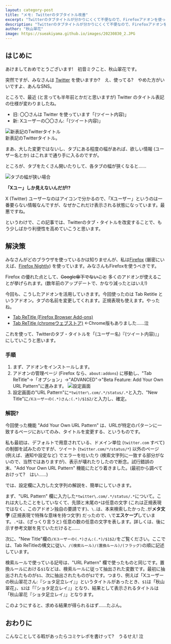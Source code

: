 ```yaml
---
layout: category-post
title: "メモ: Twitterのタブタイトル改善"
excerpt: "Twitterのタブタイトルが分かりにくくて不便なので、Firefoxアドオンを使って改変したときのメモ"
description: "Twitterのタブタイトルが分かりにくくて不便なので、Firefoxアドオンを使って改変したときのメモ"
author: "秋山翠花"
image: https://sueakiyama.github.io/images/20230830_2.JPG
---
```


## はじめに

あけましておめでとうございます!　初音ミクこと、秋山翠花です。

突然ですが、みなさんは [Twitter](https://twitter.com) を使いますか?　え、使ってる?　やめた方がいいですよ、あんなSNS。

ところで、最近 (と言っても半年前とかだと思いますが) Twitter のタイトル表記の仕様が変わりましたね。

- 旧: 〇〇さんは Twitter を使っています「(ツイート内容)」
- 新: Xユーザーの〇〇さん:「(ツイート内容)」

![新表記のTwitterタイトル](https://sueakiyama.github.io/images/20240104_0.png)  
新表記のTwitterタイトル。

まあ、大した変更ではないし、タブにある程度の幅があれば、欲しい情報 (ユーザー名とか) はこれまで通り手に入るのですが。

ところが、タブをたくさん開いたりして、各タブの幅が狭くなると……

![タブの幅が狭い場合](https://sueakiyama.github.io/images/20240104_1.png)  

**「Xユー」しか見えないんだが!?**

X (Twitter) ユーザーなのはアイコンで分かるので、「Xユーザー」というのは一番要らない情報なんですが、なぜかこれだけ表示される状態になっています。最悪ですね。

というわけで、この記事では、Twitterのタブ・タイトルを改変することで、もう少しばかり利便性を高めていこうと思います。

## 解決策

みなさんがどのブラウザを使っているかは知りませんが、私は[Firefox](https://www.mozilla.org/ja/firefox/new/) (厳密にいえば、[Firefox Nightly](https://www.mozilla.org/ja/firefox/channel/desktop/)) を使っています。みなさんもFirefoxを使うべきです。

Firefox の優れた点として、~~Google傘下でないこと~~ 多くのアドオンが使えることが挙げられます。(数年前のアップデートで、かなり減ったとはいえ!)

今回も、こうしたアドオンを活用していきます。今回使ったのは Tab Retitle というアドオン。タブの名前を変更してくれます。正規表現も使えます。やったね。

- [Tab ReTitle (Firefox Browser Add-ons)](https://addons.mozilla.org/ja/firefox/addon/tab-retitle/)
- [Tab ReTitle (chromeウェブストア)](https://chromewebstore.google.com/detail/tab-retitle/hilgambgdpjgljhjdaccadahckpdiapo) ←Chrome版もありました……泣

これを使って、Twitterのタブ・タイトルを「(ユーザー名)『(ツイート内容)』」にしていこうと思います。

### 手順

1. まず、アドオンをインストールします。
2. アドオンの管理ページ (Firefox なら、```about:addons```) に移動し、"Tab ReTitle"→「オプション」→"ADVANCED"→"Beta Feature: Add Your Own URL Pattern"に進みます。
![設定画面](https://sueakiyama.github.io/images/20240104_2.png)  
3. 設定画面の"URL Pattern"に```*twitter\.com/.*/status/.*```と入力、"New Title"に```/Xユーザーの(.*)さん:(.*)/$1$2/```と入力し、確定。

### 解説?

今回使った機能 "Add Your Own URL Pattern" は、URLが特定のパターンに一致するページにおいてのみ、タイトルを変更する、というものです。

私も最初は、デフォルトで用意されている、ドメイン単位 (```twitter.com``` すべて) の制御を試みたのですが、ツイート (```twitter.com/*/status/*```) 以外のページ (例えば、通知や設定など) でエラーを吐いたり (検索文字列に一致する部分がないので、当然ではありますが)、表示が壊れたりしたので断念。試行錯誤の末、"Add Your Own URL Pattern" 機能にたどり着きました。(最初から調べておけって?　はい……)

では、設定欄に入力した文字列の解説を、簡単にしていきます。

まず、"URL Pattern" 欄に入力した```*twitter\.com/.*/status/.*```について。これは大したことをしていなくて、先頭と末尾の```*```は任意の文字 (これは正規表現ではなく、このアドオン独自の要請です)、```\.```は、本来検索したかった```.```が**メタ文字** (正規表現で特殊な意味を持つ文字) だったので、```\```で**エスケープ**しています。```.*```は、(ざっくり言うと) 任意の数の任意の文字を表します。詳しくは、後に示す参考文献を見ていただけると……

次に、"New Title"欄の```/Xユーザーの(.*)さん:(.*)/$1$2/```をご覧ください。ここでは、Tab ReTitleの構文に従い、```/(検索ルール)/(置換ルール)/(フラッグ)```の順に記述しています。

検索ルールで使っている記号は、"URL Pattern" 欄で使ったものと同じです。置換ルールにおける```$1```などは、検索ルールに従って抽出された変数です。最初に抽出されたものが```$1```、次に抽出されたものが```$2```です。つまり、例えば「Xユーザーの秋山翠花さん:『ショタ足立レイ』」というタイトルがあったとき、```$1```は「秋山翠花」、```$2```は「『ショタ足立レイ』」となり、結果として表示されるタイトルは「秋山翠花『ショタ足立レイ』」となります。

このようにすると、求める結果が得られるはず……たぶん。

## おわりに

こんなことしてる暇があったらコミケレポを書けって?　うるせえ! 泣

